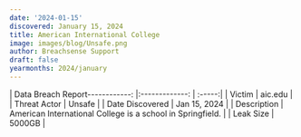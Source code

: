```yaml
---
date: '2024-01-15'
discovered: January 15, 2024
title: American International College
image: images/blog/Unsafe.png
author: Breachsense Support
draft: false
yearmonths: 2024/january
---
```


| Data Breach Report------------:     |:-------------:    | :-----:|
| Victim      | aic.edu      | 
| Threat Actor      | Unsafe      | 
| Date Discovered      | Jan 15, 2024      | 
| Description      | American International College is a school in Springfield.      | 
| Leak Size      | 5000GB      | 

